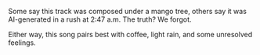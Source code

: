 Some say this track was composed under a mango tree, others say it was AI-generated in a 
rush at 2:47 a.m. The truth? We forgot. 

Either way, this song pairs best with coffee, light rain, and some unresolved feelings.
